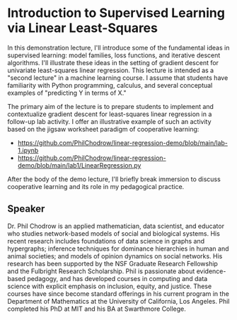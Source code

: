 # Introduction to Supervised Learning via Linear Least-Squares

In this demonstration lecture, I'll introduce some of the fundamental ideas in supervised learning: model families, loss functions, and iterative descent algorithms. I'll illustrate these ideas in the setting of gradient descent for univariate least-squares linear regression. This lecture is intended as a "second lecture" in a machine learning course. I assume that students have familiarity with Python programming, calculus, and several conceptual examples of "predicting Y in terms of X."  

The primary aim of the lecture is to prepare students to implement and contextualize gradient descent for least-squares linear regression in a follow-up lab activity. I offer an illustrative example of such an activity based on the jigsaw worksheet paradigm of cooperative learning: 

- https://github.com/PhilChodrow/linear-regression-demo/blob/main/lab-1.ipynb
- https://github.com/PhilChodrow/linear-regression-demo/blob/main/lab1/LinearRegression.py

After the body of the demo lecture, I'll briefly break immersion to discuss cooperative learning and its role in my pedagogical practice. 

## Speaker

Dr. Phil Chodrow is an applied mathematician, data scientist, and educator who studies network-based models of social and biological systems. His recent research includes foundations of data science in graphs and hypergraphs; inference techniques for dominance hierarchies in human and animal societies; and models of opinion dynamics on social networks. His research has been supported by the NSF Graduate Research Fellowship and the Fulbright Research Scholarship. Phil is passionate about evidence-based pedagogy, and has developed courses in computing and data science with explicit emphasis on inclusion, equity, and justice. These courses have since become standard offerings in his current program in the Department of Mathematics at the University of California, Los Angeles. Phil completed his PhD at MIT and his BA at Swarthmore College.